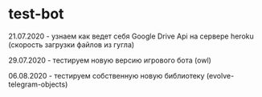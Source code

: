 # test-bot
21.07.2020 - узнаем как ведет себя Google Drive Api на сервере heroku (скорость загрузки файлов из гугла)

29.07.2020 - тестируем новую версию игрового бота (owl)

06.08.2020 - тестируем собственную новую библиотеку (evolve-telegram-objects)
